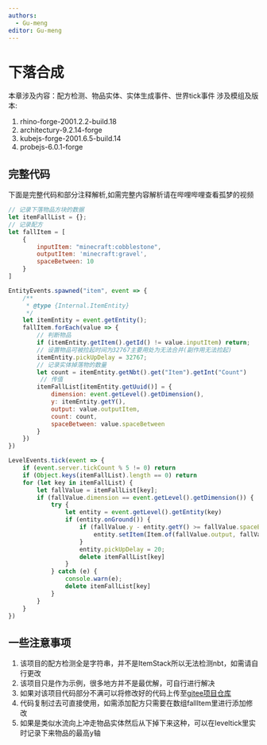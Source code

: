 ```yaml
---
authors:
  - Gu-meng
editor: Gu-meng
---
```

# 下落合成
本章涉及内容：配方检测、物品实体、实体生成事件、世界tick事件
涉及模组及版本:
1. rhino-forge-2001.2.2-build.18
2. architectury-9.2.14-forge
3. kubejs-forge-2001.6.5-build.14
4. probejs-6.0.1-forge

## 完整代码
下面是完整代码和部分注释解析,如需完整内容解析请在哔哩哔哩查看孤梦的视频
```js
// 记录下落物品方块的数据
let itemFallList = {};
// 记录配方
let fallItem = [
    {
        inputItem: "minecraft:cobblestone",
        outputItem: 'minecraft:gravel',
        spaceBetween: 10
    }
]

EntityEvents.spawned("item", event => {
    /**
     * @type {Internal.ItemEntity}
     */
    let itemEntity = event.getEntity();
    fallItem.forEach(value => {
        // 判断物品
        if (itemEntity.getItem().getId() != value.inputItem) return;
        // 设置物品可被捡起时间为32767主要用处为无法合并(副作用无法捡起)
        itemEntity.pickUpDelay = 32767;
        // 记录实体掉落物的数量
        let count = itemEntity.getNbt().get("Item").getInt("Count")
         // 传值
        itemFallList[itemEntity.getUuid()] = {
            dimension: event.getLevel().getDimension(),
            y: itemEntity.getY(),
            output: value.outputItem,
            count: count,
            spaceBetween: value.spaceBetween
        }
    })
})

LevelEvents.tick(event => {
    if (event.server.tickCount % 5 != 0) return
    if (Object.keys(itemFallList).length == 0) return
    for (let key in itemFallList) {
        let fallValue = itemFallList[key];
        if (fallValue.dimension == event.getLevel().getDimension()) {
            try {
                let entity = event.getLevel().getEntity(key)
                if (entity.onGround()) {
                    if (fallValue.y - entity.getY() >= fallValue.spaceBetween) {
                        entity.setItem(Item.of(fallValue.output, fallValue.count))
                    }
                    entity.pickUpDelay = 20;
                    delete itemFallList[key]
                }
            } catch (e) {
                console.warn(e);
                delete itemFallList[key]
            }
        }
    }
})
```

## 一些注意事项
1. 该项目的配方检测全是字符串，并不是ItemStack所以无法检测nbt，如需请自行更改
2. 该项目只是作为示例，很多地方并不是最优解，可自行进行解决
3. 如果对该项目代码部分不满可以将修改好的代码上传至[gitee项目仓库](https://gitee.com/gumengmengs/kubejs-course)
4. 代码复制过去可直接使用，如需添加配方只需要在数组fallItem里进行添加修改
5. 如果是类似水流向上冲走物品实体然后从下掉下来这种，可以在leveltick里实时记录下来物品的最高y轴
